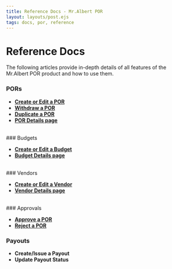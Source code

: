 ```yaml
---
title: Reference Docs - Mr.Albert POR
layout: layouts/post.ejs
tags: docs, por, reference
---
```


# Reference Docs

The following articles provide in-depth details of all features of the Mr.Albert POR product and how to use them.

### PORs

* **[Create or Edit a POR](./por/create-edit-por)**
* **[Withdraw a POR](./por/withdraw-por)**
* **[Duplicate a POR](./por/duplicate-por)**
* **[POR Details page](./por/por-details-page)**
<br />
### Budgets

* **[Create or Edit a Budget](./budget/create-edit-budget)**
* **[Budget Details page](./budget/budget-details-page)**
<br />
### Vendors

* **[Create or Edit a Vendor](./vendor/create-edit-vendor)**
* **[Vendor Details page](./vendor/vendor-details-page)**
<br />
### Approvals

* **[Approve a POR](./approval/approve-por)**
* **[Reject a POR](./approval/reject-por)**

### Payouts

* **Create/Issue a Payout**
* **Update Payout Status**